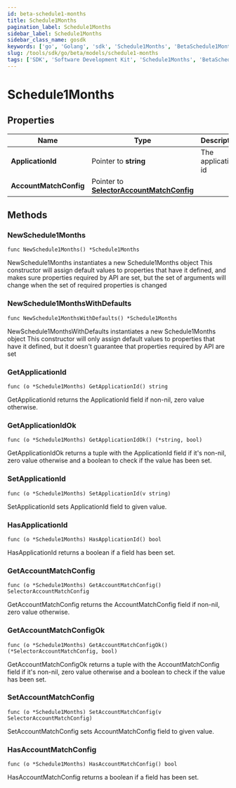 ```yaml
---
id: beta-schedule1-months
title: Schedule1Months
pagination_label: Schedule1Months
sidebar_label: Schedule1Months
sidebar_class_name: gosdk
keywords: ['go', 'Golang', 'sdk', 'Schedule1Months', 'BetaSchedule1Months'] 
slug: /tools/sdk/go/beta/models/schedule1-months
tags: ['SDK', 'Software Development Kit', 'Schedule1Months', 'BetaSchedule1Months']
---
```


# Schedule1Months

## Properties

Name | Type | Description | Notes
------------ | ------------- | ------------- | -------------
**ApplicationId** | Pointer to **string** | The application id | [optional] 
**AccountMatchConfig** | Pointer to [**SelectorAccountMatchConfig**](selector-account-match-config) |  | [optional] 

## Methods

### NewSchedule1Months

`func NewSchedule1Months() *Schedule1Months`

NewSchedule1Months instantiates a new Schedule1Months object
This constructor will assign default values to properties that have it defined,
and makes sure properties required by API are set, but the set of arguments
will change when the set of required properties is changed

### NewSchedule1MonthsWithDefaults

`func NewSchedule1MonthsWithDefaults() *Schedule1Months`

NewSchedule1MonthsWithDefaults instantiates a new Schedule1Months object
This constructor will only assign default values to properties that have it defined,
but it doesn't guarantee that properties required by API are set

### GetApplicationId

`func (o *Schedule1Months) GetApplicationId() string`

GetApplicationId returns the ApplicationId field if non-nil, zero value otherwise.

### GetApplicationIdOk

`func (o *Schedule1Months) GetApplicationIdOk() (*string, bool)`

GetApplicationIdOk returns a tuple with the ApplicationId field if it's non-nil, zero value otherwise
and a boolean to check if the value has been set.

### SetApplicationId

`func (o *Schedule1Months) SetApplicationId(v string)`

SetApplicationId sets ApplicationId field to given value.

### HasApplicationId

`func (o *Schedule1Months) HasApplicationId() bool`

HasApplicationId returns a boolean if a field has been set.

### GetAccountMatchConfig

`func (o *Schedule1Months) GetAccountMatchConfig() SelectorAccountMatchConfig`

GetAccountMatchConfig returns the AccountMatchConfig field if non-nil, zero value otherwise.

### GetAccountMatchConfigOk

`func (o *Schedule1Months) GetAccountMatchConfigOk() (*SelectorAccountMatchConfig, bool)`

GetAccountMatchConfigOk returns a tuple with the AccountMatchConfig field if it's non-nil, zero value otherwise
and a boolean to check if the value has been set.

### SetAccountMatchConfig

`func (o *Schedule1Months) SetAccountMatchConfig(v SelectorAccountMatchConfig)`

SetAccountMatchConfig sets AccountMatchConfig field to given value.

### HasAccountMatchConfig

`func (o *Schedule1Months) HasAccountMatchConfig() bool`

HasAccountMatchConfig returns a boolean if a field has been set.


